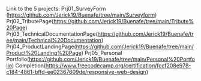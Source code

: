 Link to the 5 projects: Prj01_SurveyForm (https://github.com/Jerick19/Buenafe/tree/main/Surveyform)
Prj02_TributePage(https://github.com/Jerick19/Buenafe/tree/main/Tribute%20Page)
Prj03_TechnicalDocumentationPage(https://github.com/Jerick19/Buenafe/tree/main/Technical%20Documentation)
Prj04_ProductLandingPage(https://github.com/Jerick19/Buenafe/tree/main/Product%20Landing%20Page)
Prj05_Personal Portfolio(https://github.com/Jerick19/Buenafe/tree/main/Personal%20Portfolio) Completion(https://www.freecodecamp.org/certification/fccf208e978-c184-4861-bffd-ee02367609de/responsive-web-design)
